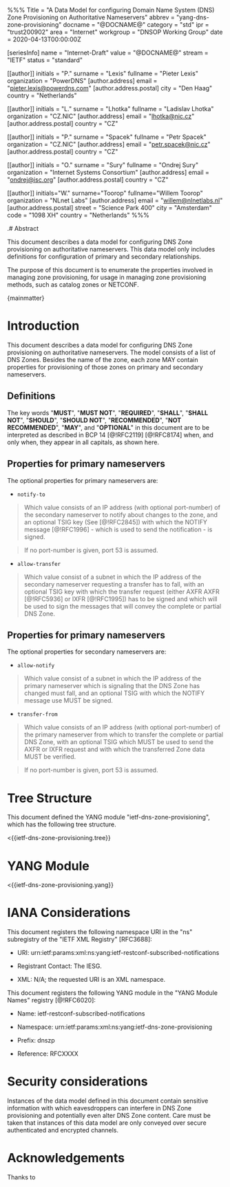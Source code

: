 %%%
Title = "A Data Model for configuring Domain Name System (DNS) Zone Provisioning on Authoritative Nameservers"
abbrev = "yang-dns-zone-provisioning"
docname = "@DOCNAME@"
category = "std"
ipr = "trust200902"
area = "Internet"
workgroup = "DNSOP Working Group"
date = 2020-04-13T00:00:00Z

[seriesInfo]
name = "Internet-Draft"
value = "@DOCNAME@"
stream = "IETF"
status = "standard"

[[author]]
initials = "P."
surname = "Lexis"
fullname = "Pieter Lexis"
organization = "PowerDNS"
[author.address]
 email = "pieter.lexis@powerdns.com"
[author.address.postal]
 city = "Den Haag" 
 country = "Netherlands"

[[author]]
initials = "L."
surname = "Lhotka"
fullname = "Ladislav Lhotka"
organization = "CZ.NIC"
[author.address]
 email = "lhotka@nic.cz"
[author.address.postal]
 country = "CZ"

[[author]]
initials = "P."
surname = "Spacek"
fullname = "Petr Spacek"
organization = "CZ.NIC"
[author.address]
 email = "petr.spacek@nic.cz"
[author.address.postal]
 country = "CZ"

[[author]]
initials = "O."
surname = "Sury"
fullname = "Ondrej Sury"
organization = "Internet Systems Consortium"
[author.address]
 email = "ondrej@isc.org"
[author.address.postal]
 country = "CZ"

[[author]]
initials="W."
surname="Toorop"
fullname="Willem Toorop"
organization = "NLnet Labs"
[author.address]
 email = "willem@nlnetlabs.nl"
[author.address.postal]
 street = "Science Park 400"
 city = "Amsterdam"
 code = "1098 XH"
 country = "Netherlands"
%%%

.# Abstract

This document describes a data model for configuring DNS Zone provisioning
on authoritative nameservers. This data model only includes definitions for
configuration of primary and secondary relationships.

The purpose of this document is to enumerate the properties involved in
managing zone provisioning, for usage in managing zone provisioning
methods, such as catalog zones or NETCONF.

{mainmatter}

# Introduction

This document describes a data model for configuring DNS Zone provisioning
on authoritative nameservers. The model consists of a list of DNS Zones.
Besides the name of the zone, each zone MAY contain properties for
provisioning of those zones on primary and secondary nameservers.

## Definitions

The key words "**MUST**", "**MUST NOT**", "**REQUIRED**",
"**SHALL**", "**SHALL NOT**", "**SHOULD**", "**SHOULD NOT**",
"**RECOMMENDED**", "**NOT RECOMMENDED**", "**MAY**", and
"**OPTIONAL**" in this document are to be interpreted as described in
BCP 14 [@!RFC2119] [@!RFC8174] when, and only when, they appear in all
capitals, as shown here.

## Properties for primary nameservers

The optional properties for primary nameservers are:

* `notify-to`

> Which value consists of an IP address (with optional port-number)
  of the secondary nameserver to notify about changes to the zone,
  and an optional TSIG key (See [@!RFC2845]) with which the NOTIFY
  message [@!RFC1996] - which is used to send the notification - is signed.

> If no port-number is given, port 53 is assumed.

* `allow-transfer`

> Which value consist of a subnet in which the IP address of the
  secondary nameserver requesting a transfer has to fall, with an
  optional TSIG key with which the transfer request (either AXFR
  AXFR [@!RFC5936] or IXFR [@!RFC1995]) has to be signed and which
  will be used to sign the messages that will convey the complete
  or partial DNS Zone.

## Properties for primary nameservers

The optional properties for secondary nameservers are:

* `allow-notify`

> Which value consist of a subnet in which the IP address of the
  primary nameserver which is signaling that the DNS Zone has changed
  must fall, and an optional TSIG with which the NOTIFY message use
  MUST be signed.

* `transfer-from`

> Which value consists of an IP address (with optional port-number) of
  the primary nameserver from which to transfer the complete or partial
  DNS Zone, with an optional TSIG which MUST be used to send the AXFR
  or IXFR request and with which the transferred Zone data MUST be
  verified.

> If no port-number is given, port 53 is assumed.

# Tree Structure

This document defined the YANG module "ietf-dns-zone-provisioning", which
has the following tree structure.

<{{ietf-dns-zone-provisioning.tree}}

# YANG Module

<{{ietf-dns-zone-provisioning.yang}}

# IANA Considerations

This document registers the following namespace URI in the "ns"
subregistry of the "IETF XML Registry" [RFC3688]:

* URI: urn:ietf:params:xml:ns:yang:ietf-restconf-subscribed-notifications

* Registrant Contact: The IESG.

* XML:  N/A; the requested URI is an XML namespace.

This document registers the following YANG module in the "YANG Module
Names" registry [@!RFC6020]:

  * Name:  ietf-restconf-subscribed-notifications

  * Namespace: urn:ietf:params:xml:ns:yang:ietf-dns-zone-provisioning

  * Prefix: dnszp

  * Reference: RFCXXXX

# Security considerations

Instances of the data model defined in this document contain
sensitive information with which eavesdroppers can interfere in DNS Zone
provisioning and potentially even alter DNS Zone content.
Care must be taken that instances of this data model are only conveyed
over secure authenticated and encrypted channels.

# Acknowledgements

Thanks to
